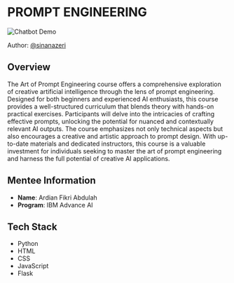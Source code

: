 # PROMPT ENGINEERING

![Chatbot Demo](https://i.pinimg.com/originals/6b/c9/da/6bc9daa53be05654c3c2d8601d34d85a.jpg)

Author: [@sinanazeri](https://github.com/sinanazeri)

## Overview

The Art of Prompt Engineering course offers a comprehensive exploration of creative artificial intelligence through the lens of prompt engineering. Designed for both beginners and experienced AI enthusiasts, this course provides a well-structured curriculum that blends theory with hands-on practical exercises. Participants will delve into the intricacies of crafting effective prompts, unlocking the potential for nuanced and contextually relevant AI outputs. The course emphasizes not only technical aspects but also encourages a creative and artistic approach to prompt design. With up-to-date materials and dedicated instructors, this course is a valuable investment for individuals seeking to master the art of prompt engineering and harness the full potential of creative AI applications.
## Mentee Information

- **Name**: Ardian Fikri Abdulah
- **Program**: IBM Advance AI

## Tech Stack

- Python
- HTML
- CSS
- JavaScript
- Flask
